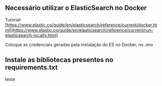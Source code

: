 ## Necessário utilizar o ElasticSearch no Docker

Tutorial: [https://www.elastic.co/guide/en/elasticsearch/reference/current/docker.html](https://www.elastic.co/guide/en/elasticsearch/reference/current/run-elasticsearch-locally.html)

Coloque as credenciais geradas pela instalação do ES no Docker, no .env

## Instale as bibliotecas presentes no requirements.txt

teste